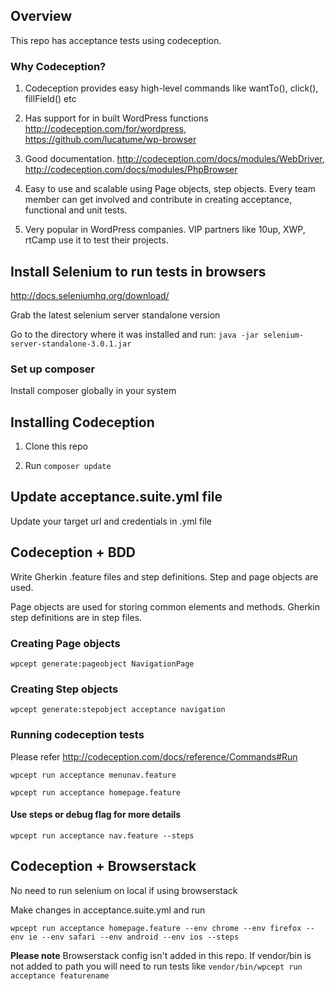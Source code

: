 ## Overview

This repo has acceptance tests using codeception.

### Why Codeception?

1. Codeception provides easy high-level commands  like wantTo(), click(), fillField() etc

2. Has support for in built WordPress functions http://codeception.com/for/wordpress,
https://github.com/lucatume/wp-browser

3. Good documentation. http://codeception.com/docs/modules/WebDriver, http://codeception.com/docs/modules/PhpBrowser 

4. Easy to use and scalable using Page objects, step objects. Every team member can get involved and contribute in creating  acceptance, functional and unit tests.

5. Very popular in WordPress companies. VIP partners like 10up, XWP, rtCamp use it to test their projects.


## Install Selenium to run tests in browsers

http://docs.seleniumhq.org/download/

Grab the latest selenium server standalone version 

Go to the directory where it was installed and run:  `java -jar selenium-server-standalone-3.0.1.jar`

### Set up composer

Install composer globally in your system

## Installing Codeception 

1. Clone this repo

2. Run `composer update`

## Update acceptance.suite.yml file

Update your target url and credentials in .yml file

 
## Codeception + BDD

Write Gherkin .feature files and step definitions. Step and page objects are used.

Page objects are used for storing common elements and methods. Gherkin step definitions are in step files. 

### Creating Page objects

`wpcept generate:pageobject NavigationPage`

### Creating Step objects

`wpcept generate:stepobject acceptance navigation`

### Running codeception tests

Please refer http://codeception.com/docs/reference/Commands#Run

`wpcept run acceptance menunav.feature`

`wpcept run acceptance homepage.feature`

#### Use steps or debug flag for more details

`wpcept run acceptance nav.feature --steps`


## Codeception + Browserstack

No need to run selenium on local if using browserstack

Make changes in acceptance.suite.yml and run

`wpcept run acceptance homepage.feature --env chrome --env firefox --env ie --env safari --env android --env ios --steps`

**Please note** Browserstack config isn't added in this repo. If vendor/bin is not added to path 
you will need to run tests like `vendor/bin/wpcept run acceptance featurename`













